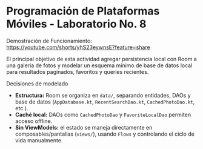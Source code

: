 # Programación de Plataformas Móviles - Laboratorio No. 8

Demostración de Funcionamiento: https://youtube.com/shorts/yhS23eywnsE?feature=share

El principal objetivo de esta actividad agregar persistencia local con Room a una galeria de fotos y modelar un esquema mínimo de base de datos local para resultados paginados, favoritos y queries recientes.

Decisiones de modelado

- **Estructura:** Room se organiza en `data/`, separando entidades, DAOs y base de datos (`AppDatabase.kt`, `RecentSearchDao.kt`, `CachedPhotoDao.kt`, etc.).  
- **Caché local:** DAOs como `CachedPhotoDao` y `FavoriteLocalDao` permiten acceso offline.  
- **Sin ViewModels:** el estado se maneja directamente en composables/pantallas (`views/`), usando `Flows` y controlando el ciclo de vida manualmente.  
